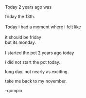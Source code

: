 Today 2 years ago was


friday the 13th.
<br/>
<br/>
Today i had a moment where i felt like
<br/>
<br/>
it should be friday
<br/>
but its monday.
<br/>
<br/>
I started the pct 2 years ago today


i did not start the pct today.



long day. not nearly as exciting.

take me back to my november.

-qompio
